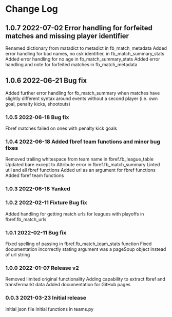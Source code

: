 # Change Log

## 1.0.7 2022-07-02 Error handling for forfeited matches and missing player identifier
Renamed dictionary from matadict to metadict in fb_match_metadata
Added error handling for bad names, no csk identifier, in fb_match_summary_stats
Added error handling for no age in fb_match_summary_stats
Added error handling and note for forfeited matches in fb_match_metadata

## 1.0.6 2022-06-21 Bug fix
Added further error handling for fb_match_summary when matches have slightly different syntax around events without a second player (i.e. own goal, penalty kicks, shootouts)

### 1.0.5 2022-06-18 Bug fix
Fbref matches failed on ones with penalty kick goals

### 1.0.4 2022-06-18 Added fbref team functions and minor bug fixes
Removed trailing whitespace from team name in fbref.fb_league_table
Updated bare except to Attribute error in fbref.fb_match_summary
Linted util and all fbref functions
Added url as an argument for fbref functions
Added fbref team functions

### 1.0.3 2022-06-18 Yanked

### 1.0.2 2022-02-11 Fixture Bug fix
Added handling for getting match urls for leagues with playoffs in fbref.fb_match_urls

### 1.0.1 2022-02-11 Bug fix
Fixed spelling of passing in fbref.fb_match_team_stats function
Fixed documentation incorrectly stating argument was a pageSoup object instead of url string

### 1.0.0 2022-01-07 Release v2
Removed limited original functionality
Adding capability to extract fbref and transfermarkt data
Added documentation for GitHub pages

### 0.0.3 2021-03-23 Initial release
Initial json file
Initial functions in teams.py
